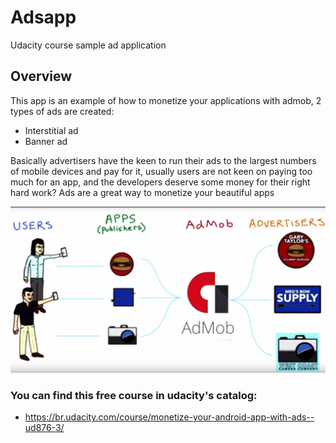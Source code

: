 # Adsapp
Udacity course sample ad application

## Overview

This app is an example of how to monetize your applications with admob, 2 types of ads are created:

- Interstitial ad
- Banner ad


Basically advertisers have the keen to run their ads to the largest numbers of mobile devices and pay for it, usually users are not keen on paying too much for an app, and the developers deserve some money for their right hard work? Ads are a great way to monetize your beautiful apps

![alt text](https://raw.githubusercontent.com/tiagofrbarbosa/Adsapp/master/screenshots/flowAdmob.png)


### You can find this free course in udacity's catalog:
- https://br.udacity.com/course/monetize-your-android-app-with-ads--ud876-3/
